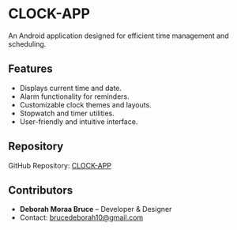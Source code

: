# CLOCK-APP  
An Android application designed for efficient time management and scheduling.

## Features  
- Displays current time and date.  
- Alarm functionality for reminders.  
- Customizable clock themes and layouts.  
- Stopwatch and timer utilities.  
- User-friendly and intuitive interface.

## Repository  
GitHub Repository: [CLOCK-APP](https://github.com/Debby16bruce/CLOCK-APP)

## Contributors  
- **Deborah Moraa Bruce** – Developer & Designer  
- Contact: [brucedeborah10@gmail.com](mailto:brucedeborah10@gmail.com)

